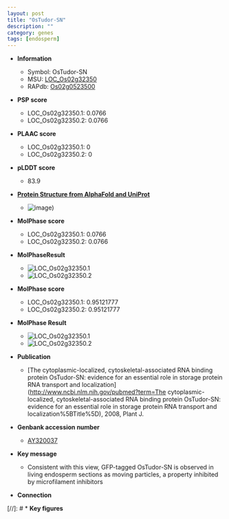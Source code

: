 ```yaml
---
layout: post
title: "OsTudor-SN"
description: ""
category: genes
tags: [endosperm]
---
```


* **Information**  
    + Symbol: OsTudor-SN  
    + MSU: [LOC_Os02g32350](http://rice.plantbiology.msu.edu/cgi-bin/ORF_infopage.cgi?orf=LOC_Os02g32350)  
    + RAPdb: [Os02g0523500](http://rapdb.dna.affrc.go.jp/viewer/gbrowse_details/irgsp1?name=Os02g0523500)  

* **PSP score**  
    + LOC_Os02g32350.1: 0.0766 
    + LOC_Os02g32350.2: 0.0766 

* **PLAAC score**  
    + LOC_Os02g32350.1: 0 
    + LOC_Os02g32350.2: 0 

* **pLDDT score**
    + 83.9

* **[Protein Structure from AlphaFold and UniProt](https://www.uniprot.org/uniprotkb/Q6H547/entry#structure)**
    + ![image](https://ricepsp.github.io/images/Q6/AF-Q6H547-F1.png))

* **MolPhase score**
    + LOC_Os02g32350.1: 0.0766
    + LOC_Os02g32350.2: 0.0766

* **MolPhaseResult**
    + ![LOC_Os02g32350.1](https://ricepsp.github.io/pictures/LOC_Os02g/LOC_Os02g32350.1.png)
    + ![LOC_Os02g32350.2](https://ricepsp.github.io/pictures/LOC_Os02g/LOC_Os02g32350.2.png)

* **MolPhase score**
    + LOC_Os02g32350.1: 0.95121777
    + LOC_Os02g32350.2: 0.95121777

* **MolPhase Result**
    + ![LOC_Os02g32350.1](https://304243504.github.io/Pictures/LOC_Os02g/LOC_Os02g32350.1.png)
    + ![LOC_Os02g32350.2](https://304243504.github.io/Pictures/LOC_Os02g/LOC_Os02g32350.2.png)

* **Publication**  
    + [The cytoplasmic-localized, cytoskeletal-associated RNA binding protein OsTudor-SN: evidence for an essential role in storage protein RNA transport and localization](http://www.ncbi.nlm.nih.gov/pubmed?term=The cytoplasmic-localized, cytoskeletal-associated RNA binding protein OsTudor-SN: evidence for an essential role in storage protein RNA transport and localization%5BTitle%5D), 2008, Plant J.

* **Genbank accession number**  
    + [AY320037](http://www.ncbi.nlm.nih.gov/nuccore/AY320037)

* **Key message**  
    + Consistent with this view, GFP-tagged OsTudor-SN is observed in living endosperm sections as moving particles, a property inhibited by microfilament inhibitors

* **Connection**  

[//]: # * **Key figures**  


